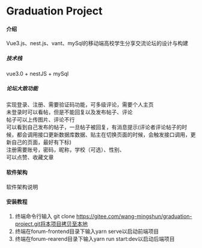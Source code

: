 # Graduation Project

#### 介绍
Vue3.js、nest.js、vant、mySql的移动端高校学生分享交流论坛的设计与构建

##### 技术栈
vue3.0 + nestJS + mySql

##### 论坛大致功能
实现登录、注册、需要验证码功能，可多级评论，需要个人主页  
未登录时可以看帖，但是不能回复以及发布帖子、评论  
帖子可以上传图片、评论不行  
可以看到自己发布的帖子，一旦帖子被回复，有消息提示(评论者评论帖子的时候，都会调用接口更新数据库数据、贴主在切换页面的时候，会触发接口调用，更新自己的页面，最好有下标)  
注册需要账号，密码，昵称，学校（可选）、性别、  
可以点赞、收藏文章
#### 软件架构
软件架构说明


#### 安装教程

1.  终端命令行输入 git clone https://gitee.com/wang-mingshun/graduation-project.git将本项目拷贝至本地
2.  终端在forum-frontend目录下输入yarn serve以启动前端项目
3.  终端在forum-rearend目录下输入yarn run start:dev以启动后端项目

